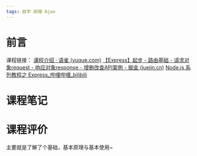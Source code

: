 ```yaml
---
tags: 自学 前端 Ajax
---
```

# 前言
 
课程链接：
[课程介绍 · 语雀 (yuque.com)](https://www.yuque.com/lipengzhou/nodejs-tutorial/wyk0k8)
[【Express】起步 - 路由基础 - 请求对象request - 响应对象response - 增删改查API案例 - 掘金 (juejin.cn)](https://juejin.cn/post/7022539322670710798)
[Node.js 系列教程之 Express_哔哩哔哩_bilibili](https://www.bilibili.com/video/BV1mQ4y1C7Cn)


# 课程笔记


# 课程评价

主要就是了解了个基础，基本原理与基本使用~